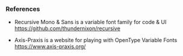 ### References

  - Recursive Mono & Sans is a variable font family for code & UI
    https://github.com/thundernixon/recursive

  - Axis-Praxis is a website for playing with OpenType Variable Fonts
    https://www.axis-praxis.org/
